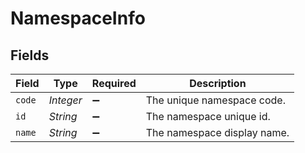# NamespaceInfo


## Fields

| Field                       | Type                        | Required                    | Description                 |
| --------------------------- | --------------------------- | --------------------------- | --------------------------- |
| `code`                      | *Integer*                   | :heavy_minus_sign:          | The unique namespace code.  |
| `id`                        | *String*                    | :heavy_minus_sign:          | The namespace unique id.    |
| `name`                      | *String*                    | :heavy_minus_sign:          | The namespace display name. |